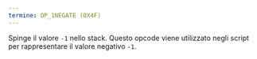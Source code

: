 ```yaml
---
termine: OP_1NEGATE (0X4F)
---
```


Spinge il valore `-1` nello stack. Questo opcode viene utilizzato negli script per rappresentare il valore negativo `-1`.